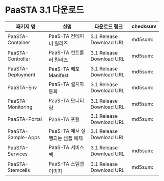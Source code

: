 # PaaSTA 3.1 다운로드

|패키지 명|설명 |다운로드 링크|checksum|
|---------|-------|--------------|---------------|
|PaaSTA-Container|PaaS-TA 컨테이너 릴리즈| 3.1 Release Download URL |md5sum:  |
|PaaSTA-Controller|PaaS-TA 컨트롤러 릴리즈| 3.1 Release Download URL |md5sum:  |
|PaaSTA-Deployment|PaaS-TA 배포 Manifest| 3.1 Release Download URL |md5sum:  |
|PaaSTA-Env|PaaS-TA 설치자동화| 3.1 Release Download URL |md5sum:  |
|PaaSTA-Monitoring|PaaS-TA 모니터링 |3.1 Release Download URL |md5sum:  |
|PaaSTA-Portal|PaaS-TA 포털|3.1 Release Download URL |md5sum:  |
|PaaSTA-Sample-Apps|PaaS-TA 에서 실행되는 샘플 예제 |3.1 Release Download URL |
|PaaSTA-Services|PaaS-TA 서비스 팩|3.1 Release Download URL |md5sum:  |
|PaaSTA-Stemcells|PaaS-TA 스템셀 이미지|3.1 Release Download URL |md5sum:  |
